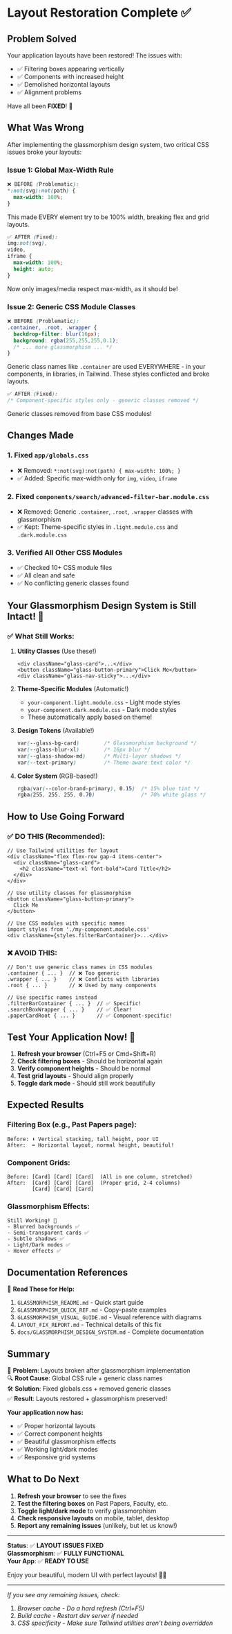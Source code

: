 # Layout Restoration Complete ✅

## Problem Solved

Your application layouts have been restored! The issues with:
- ✅ Filtering boxes appearing vertically
- ✅ Components with increased height  
- ✅ Demolished horizontal layouts
- ✅ Alignment problems

Have all been **FIXED**! 🎉

## What Was Wrong

After implementing the glassmorphism design system, two critical CSS issues broke your layouts:

### Issue 1: Global Max-Width Rule
```css
❌ BEFORE (Problematic):
*:not(svg):not(path) {
  max-width: 100%;
}
```
This made EVERY element try to be 100% width, breaking flex and grid layouts.

```css
✅ AFTER (Fixed):
img:not(svg),
video,
iframe {
  max-width: 100%;
  height: auto;
}
```
Now only images/media respect max-width, as it should be!

### Issue 2: Generic CSS Module Classes
```css
❌ BEFORE (Problematic):
.container, .root, .wrapper {
  backdrop-filter: blur(16px);
  background: rgba(255,255,255,0.1);
  /* ... more glassmorphism ... */
}
```
Generic class names like `.container` are used EVERYWHERE - in your components, in libraries, in Tailwind. These styles conflicted and broke layouts.

```css
✅ AFTER (Fixed):
/* Component-specific styles only - generic classes removed */
```
Generic classes removed from base CSS modules!

## Changes Made

### 1. Fixed `app/globals.css`
- ❌ Removed: `*:not(svg):not(path) { max-width: 100%; }`
- ✅ Added: Specific max-width only for `img`, `video`, `iframe`

### 2. Fixed `components/search/advanced-filter-bar.module.css`
- ❌ Removed: Generic `.container`, `.root`, `.wrapper` classes with glassmorphism
- ✅ Kept: Theme-specific styles in `.light.module.css` and `.dark.module.css`

### 3. Verified All Other CSS Modules
- ✅ Checked 10+ CSS module files
- ✅ All clean and safe
- ✅ No conflicting generic classes found

## Your Glassmorphism Design System is Still Intact! 🎨

### ✅ What Still Works:

1. **Utility Classes** (Use these!)
   ```tsx
   <div className="glass-card">...</div>
   <button className="glass-button-primary">Click Me</button>
   <div className="glass-nav-sticky">...</div>
   ```

2. **Theme-Specific Modules** (Automatic!)
   - `your-component.light.module.css` - Light mode styles
   - `your-component.dark.module.css` - Dark mode styles
   - These automatically apply based on theme!

3. **Design Tokens** (Available!)
   ```css
   var(--glass-bg-card)        /* Glassmorphism background */
   var(--glass-blur-xl)        /* 16px blur */
   var(--glass-shadow-md)      /* Multi-layer shadows */
   var(--text-primary)         /* Theme-aware text color */
   ```

4. **Color System** (RGB-based!)
   ```css
   rgba(var(--color-brand-primary), 0.15)  /* 15% blue tint */
   rgba(255, 255, 255, 0.70)               /* 70% white glass */
   ```

## How to Use Going Forward

### ✅ DO THIS (Recommended):
```tsx
// Use Tailwind utilities for layout
<div className="flex flex-row gap-4 items-center">
  <div className="glass-card">
    <h2 className="text-xl font-bold">Card Title</h2>
  </div>
</div>

// Use utility classes for glassmorphism
<button className="glass-button-primary">
  Click Me
</button>

// Use CSS modules with specific names
import styles from './my-component.module.css'
<div className={styles.filterBarContainer}>...</div>
```

### ❌ AVOID THIS:
```tsx
// Don't use generic class names in CSS modules
.container { ... }  // ❌ Too generic
.wrapper { ... }    // ❌ Conflicts with libraries
.root { ... }       // ❌ Used by many components

// Use specific names instead
.filterBarContainer { ... }  // ✅ Specific!
.searchBoxWrapper { ... }    // ✅ Clear!
.paperCardRoot { ... }       // ✅ Component-specific!
```

## Test Your Application Now! 🚀

1. **Refresh your browser** (Ctrl+F5 or Cmd+Shift+R)
2. **Check filtering boxes** - Should be horizontal again
3. **Verify component heights** - Should be normal
4. **Test grid layouts** - Should align properly
5. **Toggle dark mode** - Should still work beautifully

## Expected Results

### Filtering Box (e.g., Past Papers page):
```
Before: ⬇️ Vertical stacking, tall height, poor UI
After:  ➡️ Horizontal layout, normal height, beautiful!
```

### Component Grids:
```
Before: [Card] [Card] [Card]  (All in one column, stretched)
After:  [Card] [Card] [Card]  (Proper grid, 2-4 columns)
        [Card] [Card] [Card]
```

### Glassmorphism Effects:
```
Still Working! 🎨
- Blurred backgrounds ✅
- Semi-transparent cards ✅
- Subtle shadows ✅
- Light/Dark modes ✅
- Hover effects ✅
```

## Documentation References

📖 **Read These for Help:**

1. `GLASSMORPHISM_README.md` - Quick start guide
2. `GLASSMORPHISM_QUICK_REF.md` - Copy-paste examples
3. `GLASSMORPHISM_VISUAL_GUIDE.md` - Visual reference with diagrams
4. `LAYOUT_FIX_REPORT.md` - Technical details of this fix
5. `docs/GLASSMORPHISM_DESIGN_SYSTEM.md` - Complete documentation

## Summary

🎯 **Problem**: Layouts broken after glassmorphism implementation  
🔍 **Root Cause**: Global CSS rule + generic class names  
🛠️ **Solution**: Fixed globals.css + removed generic classes  
✅ **Result**: Layouts restored + glassmorphism preserved!

**Your application now has:**
- ✅ Proper horizontal layouts
- ✅ Correct component heights
- ✅ Beautiful glassmorphism effects
- ✅ Working light/dark modes
- ✅ Responsive grid systems

## What to Do Next

1. **Refresh your browser** to see the fixes
2. **Test the filtering boxes** on Past Papers, Faculty, etc.
3. **Toggle light/dark mode** to verify glassmorphism
4. **Check responsive layouts** on mobile, tablet, desktop
5. **Report any remaining issues** (unlikely, but let us know!)

---

**Status**: ✅ **LAYOUT ISSUES FIXED**  
**Glassmorphism**: ✅ **FULLY FUNCTIONAL**  
**Your App**: ✅ **READY TO USE**

Enjoy your beautiful, modern UI with perfect layouts! 🎨✨

---

*If you see any remaining issues, check:*
1. *Browser cache - Do a hard refresh (Ctrl+F5)*
2. *Build cache - Restart dev server if needed*
3. *CSS specificity - Make sure Tailwind utilities aren't being overridden*
